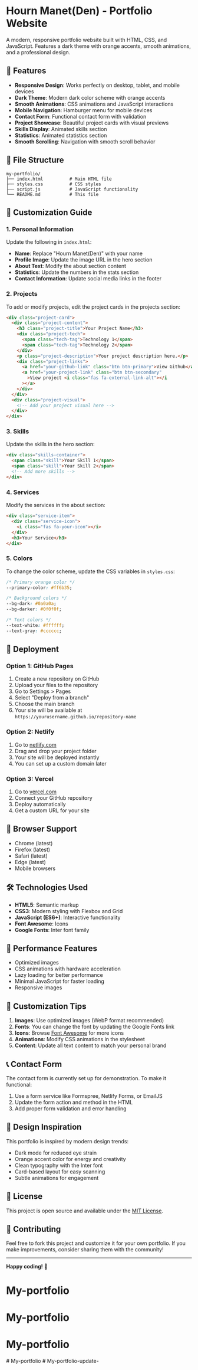 # Hourn Manet(Den) - Portfolio Website

A modern, responsive portfolio website built with HTML, CSS, and JavaScript. Features a dark theme with orange accents, smooth animations, and a professional design.

## 🚀 Features

- **Responsive Design**: Works perfectly on desktop, tablet, and mobile devices
- **Dark Theme**: Modern dark color scheme with orange accents
- **Smooth Animations**: CSS animations and JavaScript interactions
- **Mobile Navigation**: Hamburger menu for mobile devices
- **Contact Form**: Functional contact form with validation
- **Project Showcase**: Beautiful project cards with visual previews
- **Skills Display**: Animated skills section
- **Statistics**: Animated statistics section
- **Smooth Scrolling**: Navigation with smooth scroll behavior

## 📁 File Structure

```
my-portfolio/
├── index.html          # Main HTML file
├── styles.css          # CSS styles
├── script.js           # JavaScript functionality
└── README.md           # This file
```

## 🎨 Customization Guide

### 1. Personal Information

Update the following in `index.html`:

- **Name**: Replace "Hourn Manet(Den)" with your name
- **Profile Image**: Update the image URL in the hero section
- **About Text**: Modify the about section content
- **Statistics**: Update the numbers in the stats section
- **Contact Information**: Update social media links in the footer

### 2. Projects

To add or modify projects, edit the project cards in the projects section:

```html
<div class="project-card">
  <div class="project-content">
    <h3 class="project-title">Your Project Name</h3>
    <div class="project-tech">
      <span class="tech-tag">Technology 1</span>
      <span class="tech-tag">Technology 2</span>
    </div>
    <p class="project-description">Your project description here.</p>
    <div class="project-links">
      <a href="your-github-link" class="btn btn-primary">View Github</a>
      <a href="your-project-link" class="btn btn-secondary"
        >View project <i class="fas fa-external-link-alt"></i
      ></a>
    </div>
  </div>
  <div class="project-visual">
    <!-- Add your project visual here -->
  </div>
</div>
```

### 3. Skills

Update the skills in the hero section:

```html
<div class="skills-container">
  <span class="skill">Your Skill 1</span>
  <span class="skill">Your Skill 2</span>
  <!-- Add more skills -->
</div>
```

### 4. Services

Modify the services in the about section:

```html
<div class="service-item">
  <div class="service-icon">
    <i class="fas fa-your-icon"></i>
  </div>
  <h3>Your Service</h3>
</div>
```

### 5. Colors

To change the color scheme, update the CSS variables in `styles.css`:

```css
/* Primary orange color */
--primary-color: #ff6b35;

/* Background colors */
--bg-dark: #0a0a0a;
--bg-darker: #0f0f0f;

/* Text colors */
--text-white: #ffffff;
--text-gray: #cccccc;
```

## 🚀 Deployment

### Option 1: GitHub Pages

1. Create a new repository on GitHub
2. Upload your files to the repository
3. Go to Settings > Pages
4. Select "Deploy from a branch"
5. Choose the main branch
6. Your site will be available at `https://yourusername.github.io/repository-name`

### Option 2: Netlify

1. Go to [netlify.com](https://netlify.com)
2. Drag and drop your project folder
3. Your site will be deployed instantly
4. You can set up a custom domain later

### Option 3: Vercel

1. Go to [vercel.com](https://vercel.com)
2. Connect your GitHub repository
3. Deploy automatically
4. Get a custom URL for your site

## 📱 Browser Support

- Chrome (latest)
- Firefox (latest)
- Safari (latest)
- Edge (latest)
- Mobile browsers

## 🛠️ Technologies Used

- **HTML5**: Semantic markup
- **CSS3**: Modern styling with Flexbox and Grid
- **JavaScript (ES6+)**: Interactive functionality
- **Font Awesome**: Icons
- **Google Fonts**: Inter font family

## 🎯 Performance Features

- Optimized images
- CSS animations with hardware acceleration
- Lazy loading for better performance
- Minimal JavaScript for faster loading
- Responsive images

## 🔧 Customization Tips

1. **Images**: Use optimized images (WebP format recommended)
2. **Fonts**: You can change the font by updating the Google Fonts link
3. **Icons**: Browse [Font Awesome](https://fontawesome.com) for more icons
4. **Animations**: Modify CSS animations in the stylesheet
5. **Content**: Update all text content to match your personal brand

## 📞 Contact Form

The contact form is currently set up for demonstration. To make it functional:

1. Use a form service like Formspree, Netlify Forms, or EmailJS
2. Update the form action and method in the HTML
3. Add proper form validation and error handling

## 🎨 Design Inspiration

This portfolio is inspired by modern design trends:

- Dark mode for reduced eye strain
- Orange accent color for energy and creativity
- Clean typography with the Inter font
- Card-based layout for easy scanning
- Subtle animations for engagement

## 📄 License

This project is open source and available under the [MIT License](LICENSE).

## 🤝 Contributing

Feel free to fork this project and customize it for your own portfolio. If you make improvements, consider sharing them with the community!

---

**Happy coding! 🚀**
# My-portfolio
# My-portfolio
# My-portfolio
#   M y - p o r t f o l i o  
 #   M y - p o r t f o l i o - u p d a t e -  
 